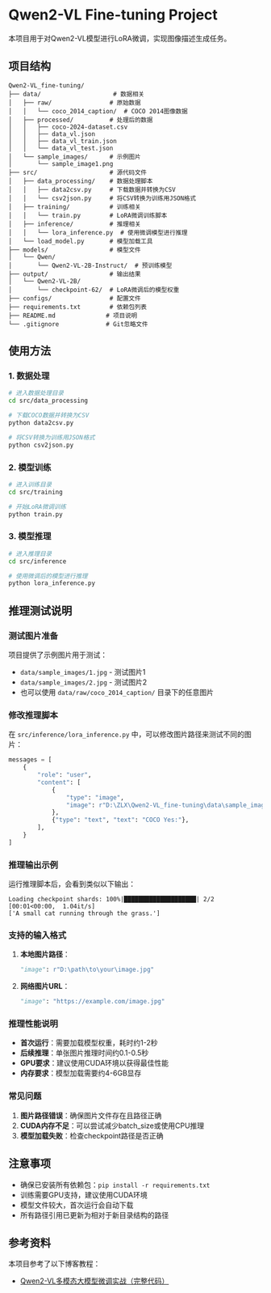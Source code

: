 # Qwen2-VL Fine-tuning Project

本项目用于对Qwen2-VL模型进行LoRA微调，实现图像描述生成任务。

## 项目结构

```
Qwen2-VL_fine-tuning/
├── data/                    # 数据相关
│   ├── raw/                # 原始数据
│   │   └── coco_2014_caption/  # COCO 2014图像数据
│   ├── processed/          # 处理后的数据
│   │   ├── coco-2024-dataset.csv
│   │   ├── data_vl.json
│   │   ├── data_vl_train.json
│   │   └── data_vl_test.json
│   └── sample_images/      # 示例图片
│       └── sample_image1.png
├── src/                    # 源代码文件
│   ├── data_processing/    # 数据处理脚本
│   │   ├── data2csv.py     # 下载数据并转换为CSV
│   │   └── csv2json.py     # 将CSV转换为训练用JSON格式
│   ├── training/           # 训练相关
│   │   └── train.py        # LoRA微调训练脚本
│   ├── inference/          # 推理相关
│   │   └── lora_inference.py  # 使用微调模型进行推理
│   └── load_model.py       # 模型加载工具
├── models/                 # 模型文件
│   └── Qwen/
│       └── Qwen2-VL-2B-Instruct/  # 预训练模型
├── output/                 # 输出结果
│   └── Qwen2-VL-2B/
│       └── checkpoint-62/  # LoRA微调后的模型权重
├── configs/                # 配置文件
├── requirements.txt        # 依赖包列表
├── README.md              # 项目说明
└── .gitignore             # Git忽略文件
```

## 使用方法

### 1. 数据处理
```bash
# 进入数据处理目录
cd src/data_processing

# 下载COCO数据并转换为CSV
python data2csv.py

# 将CSV转换为训练用JSON格式
python csv2json.py
```

### 2. 模型训练
```bash
# 进入训练目录
cd src/training

# 开始LoRA微调训练
python train.py
```

### 3. 模型推理
```bash
# 进入推理目录
cd src/inference

# 使用微调后的模型进行推理
python lora_inference.py
```

## 推理测试说明

### 测试图片准备

项目提供了示例图片用于测试：
- `data/sample_images/1.jpg` - 测试图片1
- `data/sample_images/2.jpg` - 测试图片2
- 也可以使用 `data/raw/coco_2014_caption/` 目录下的任意图片

### 修改推理脚本

在 `src/inference/lora_inference.py` 中，可以修改图片路径来测试不同的图片：

```python
messages = [
    {
        "role": "user",
        "content": [
            {
                "type": "image",
                "image": r"D:\ZLX\Qwen2-VL_fine-tuning\data\sample_images\1.jpg",  # 修改此路径
            },
            {"type": "text", "text": "COCO Yes:"},
        ],
    }
]
```

### 推理输出示例

运行推理脚本后，会看到类似以下输出：

```
Loading checkpoint shards: 100%|████████████████████| 2/2 [00:01<00:00,  1.04it/s]
['A small cat running through the grass.']
```

### 支持的输入格式

1. **本地图片路径**：
   ```python
   "image": r"D:\path\to\your\image.jpg"
   ```

2. **网络图片URL**：
   ```python
   "image": "https://example.com/image.jpg"
   ```

### 推理性能说明

- **首次运行**：需要加载模型权重，耗时约1-2秒
- **后续推理**：单张图片推理时间约0.1-0.5秒
- **GPU要求**：建议使用CUDA环境以获得最佳性能
- **内存要求**：模型加载需要约4-6GB显存

### 常见问题

1. **图片路径错误**：确保图片文件存在且路径正确
2. **CUDA内存不足**：可以尝试减少batch_size或使用CPU推理
3. **模型加载失败**：检查checkpoint路径是否正确

## 注意事项

- 确保已安装所有依赖包：`pip install -r requirements.txt`
- 训练需要GPU支持，建议使用CUDA环境
- 模型文件较大，首次运行会自动下载
- 所有路径引用已更新为相对于新目录结构的路径

## 参考资料

本项目参考了以下博客教程：
- [Qwen2-VL多模态大模型微调实战（完整代码）](https://blog.csdn.net/SoulmateY/article/details/143807035)